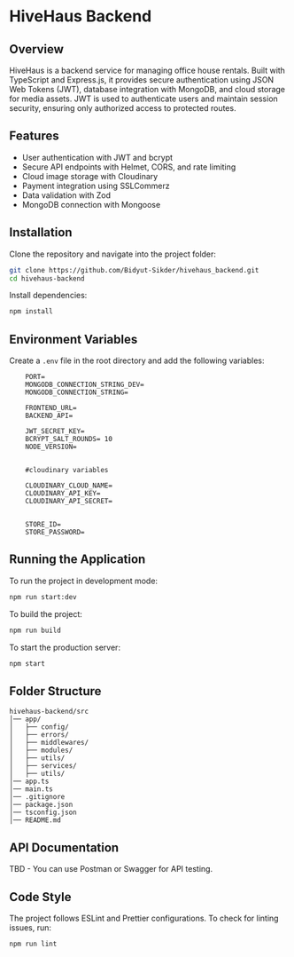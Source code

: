 # HiveHaus Backend

## Overview
HiveHaus is a backend service for managing office house rentals. Built with TypeScript and Express.js, it provides secure authentication using JSON Web Tokens (JWT), database integration with MongoDB, and cloud storage for media assets. JWT is used to authenticate users and maintain session security, ensuring only authorized access to protected routes.

## Features
- User authentication with JWT and bcrypt
- Secure API endpoints with Helmet, CORS, and rate limiting
- Cloud image storage with Cloudinary
- Payment integration using SSLCommerz
- Data validation with Zod
- MongoDB connection with Mongoose

## Installation
Clone the repository and navigate into the project folder:
```sh
git clone https://github.com/Bidyut-Sikder/hivehaus_backend.git
cd hivehaus-backend
```

Install dependencies:
```sh
npm install
```

## Environment Variables
Create a `.env` file in the root directory and add the following variables:
```
    PORT=
    MONGODB_CONNECTION_STRING_DEV=
    MONGODB_CONNECTION_STRING=

    FRONTEND_URL=
    BACKEND_API=

    JWT_SECRET_KEY=
    BCRYPT_SALT_ROUNDS= 10
    NODE_VERSION=
  

    #cloudinary variables

    CLOUDINARY_CLOUD_NAME=
    CLOUDINARY_API_KEY=
    CLOUDINARY_API_SECRET=


    STORE_ID=
    STORE_PASSWORD=
```

## Running the Application
To run the project in development mode:
```sh
npm run start:dev
```

To build the project:
```sh
npm run build
```

To start the production server:
```sh
npm start
```

## Folder Structure
```
hivehaus-backend/src
│── app/
│   ├── config/           
│   ├── errors/    
│   ├── middlewares/      
│   ├── modules/          
│   ├── utils/           
│   ├── services/        
│   ├── utils/                                    
│── app.ts          
│── main.ts          
│── .gitignore          
│── package.json         
│── tsconfig.json       
│── README.md            
```

## API Documentation
TBD - You can use Postman or Swagger for API testing.

## Code Style
The project follows ESLint and Prettier configurations. To check for linting issues, run:
```sh
npm run lint
```


